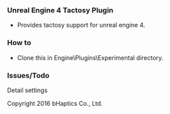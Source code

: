 ### Unreal Engine 4 Tactosy Plugin
* Provides tactosy support for unreal engine 4.

### How to
* Clone this in Engine\Plugins\Experimental directory.

### Issues/Todo
Detail settings

Copyright 2016 bHaptics Co., Ltd.